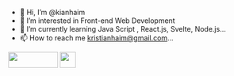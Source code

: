 - 👋 Hi, I’m @kianhaim
- 👀 I’m interested in Front-end Web Development
- 🌱 I’m currently learning Java Script
, React.js, Svelte, Node.js...
- 📫 How to reach me kristianhaim@gmail.com...
<img height="32" width="100" src="https://img.shields.io/badge/JS-Java%20Script-yellow" />
<img height="32" width="32" src="https://unpkg.com/simple-icons@v5/icons/simpleicons.svg" />

<!---
kianhaim/kianhaim is a ✨ special ✨ repository because its `README.md` (this file) appears on your GitHub profile.
You can click the Preview link to take a look at your changes.
--->
